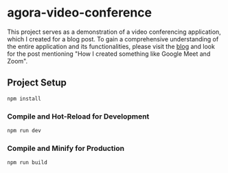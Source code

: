 # agora-video-conference

This project serves as a demonstration of a video conferencing application, which I created for a blog post. To gain a comprehensive understanding of the entire application and its functionalities, please visit the [blog](https://blog.eyaadh.net/) and look for the post mentioning "How I created something like Google Meet and Zoom".

## Project Setup

```sh
npm install
```

### Compile and Hot-Reload for Development

```sh
npm run dev
```

### Compile and Minify for Production

```sh
npm run build
```
